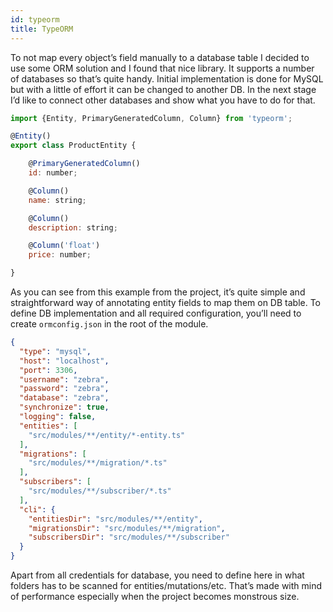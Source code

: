 ```yaml
---
id: typeorm
title: TypeORM
---
```


To not map every object’s field manually to a database table I decided to use some ORM solution
and I found that nice library. It supports a number of databases so that’s quite handy. 
Initial implementation is done for MySQL but with a little of effort it can be changed to another DB. 
In the next stage I’d like to connect other databases and show what you have to do for that.

```js
import {Entity, PrimaryGeneratedColumn, Column} from 'typeorm';

@Entity()
export class ProductEntity {

    @PrimaryGeneratedColumn()
    id: number;

    @Column()
    name: string;

    @Column()
    description: string;

    @Column('float')
    price: number;

}
```

As you can see from this example from the project, it’s quite simple and straightforward way of annotating entity 
fields to map them on DB table. To define DB implementation and all required configuration, 
you’ll need to create ```ormconfig.json``` in the root of the module.

```json
{
  "type": "mysql",
  "host": "localhost",
  "port": 3306,
  "username": "zebra",
  "password": "zebra",
  "database": "zebra",
  "synchronize": true,
  "logging": false,
  "entities": [
    "src/modules/**/entity/*-entity.ts"
  ],
  "migrations": [
    "src/modules/**/migration/*.ts"
  ],
  "subscribers": [
    "src/modules/**/subscriber/*.ts"
  ],
  "cli": {
    "entitiesDir": "src/modules/**/entity",
    "migrationsDir": "src/modules/**/migration",
    "subscribersDir": "src/modules/**/subscriber"
  }
}
```

Apart from all credentials for database, you need to define here in what folders has to be scanned for 
entities/mutations/etc. That’s made with mind of performance especially when the project becomes monstrous size.


